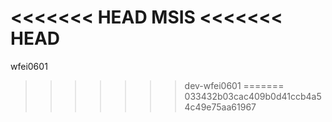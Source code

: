 <<<<<<< HEAD
MSIS
<<<<<<< HEAD
=======
wfei0601
>>>>>>> dev-wfei0601
=======
>>>>>>> 033432b03cac409b0d41ccb4a54c49e75aa61967
